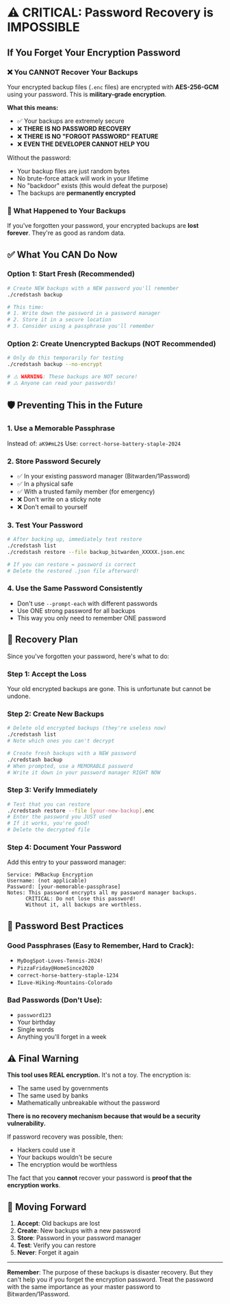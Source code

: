 # ⚠️ CRITICAL: Password Recovery is IMPOSSIBLE

## If You Forget Your Encryption Password

### ❌ You CANNOT Recover Your Backups

Your encrypted backup files (`.enc` files) are encrypted with **AES-256-GCM** using your password. This is **military-grade encryption**.

**What this means:**
- ✅ Your backups are extremely secure
- ❌ **THERE IS NO PASSWORD RECOVERY**
- ❌ **THERE IS NO "FORGOT PASSWORD" FEATURE**
- ❌ **EVEN THE DEVELOPER CANNOT HELP YOU**

Without the password:
- Your backup files are just random bytes
- No brute-force attack will work in your lifetime
- No "backdoor" exists (this would defeat the purpose)
- The backups are **permanently encrypted**

### 🔐 What Happened to Your Backups

If you've forgotten your password, your encrypted backups are **lost forever**. They're as good as random data.

## ✅ What You CAN Do Now

### Option 1: Start Fresh (Recommended)
```bash
# Create NEW backups with a NEW password you'll remember
./credstash backup

# This time:
# 1. Write down the password in a password manager
# 2. Store it in a secure location
# 3. Consider using a passphrase you'll remember
```

### Option 2: Create Unencrypted Backups (NOT Recommended)
```bash
# Only do this temporarily for testing
./credstash backup --no-encrypt

# ⚠️ WARNING: These backups are NOT secure!
# ⚠️ Anyone can read your passwords!
```

## 🛡️ Preventing This in the Future

### 1. Use a Memorable Passphrase
Instead of: `aK9#mL2$`
Use: `correct-horse-battery-staple-2024`

### 2. Store Password Securely
- ✅ In your existing password manager (Bitwarden/1Password)
- ✅ In a physical safe
- ✅ With a trusted family member (for emergency)
- ❌ Don't write on a sticky note
- ❌ Don't email to yourself

### 3. Test Your Password
```bash
# After backing up, immediately test restore
./credstash list
./credstash restore --file backup_bitwarden_XXXXX.json.enc

# If you can restore = password is correct
# Delete the restored .json file afterward!
```

### 4. Use the Same Password Consistently
- Don't use `--prompt-each` with different passwords
- Use ONE strong password for all backups
- This way you only need to remember ONE password

## 🔄 Recovery Plan

Since you've forgotten your password, here's what to do:

### Step 1: Accept the Loss
Your old encrypted backups are gone. This is unfortunate but cannot be undone.

### Step 2: Create New Backups
```bash
# Delete old encrypted backups (they're useless now)
./credstash list
# Note which ones you can't decrypt

# Create fresh backups with a NEW password
./credstash backup
# When prompted, use a MEMORABLE password
# Write it down in your password manager RIGHT NOW
```

### Step 3: Verify Immediately
```bash
# Test that you can restore
./credstash restore --file [your-new-backup].enc
# Enter the password you JUST used
# If it works, you're good!
# Delete the decrypted file
```

### Step 4: Document Your Password
Add this entry to your password manager:

```
Service: PWBackup Encryption
Username: (not applicable)
Password: [your-memorable-passphrase]
Notes: This password encrypts all my password manager backups.
      CRITICAL: Do not lose this password!
      Without it, all backups are worthless.
```

## 📝 Password Best Practices

### Good Passphrases (Easy to Remember, Hard to Crack):
- `MyDogSpot-Loves-Tennis-2024!`
- `PizzaFriday@HomeSince2020`
- `correct-horse-battery-staple-1234`
- `ILove-Hiking-Mountains-Colorado`

### Bad Passwords (Don't Use):
- `password123`
- Your birthday
- Single words
- Anything you'll forget in a week

## ⚠️ Final Warning

**This tool uses REAL encryption.** It's not a toy. The encryption is:
- The same used by governments
- The same used by banks
- Mathematically unbreakable without the password

**There is no recovery mechanism because that would be a security vulnerability.**

If password recovery was possible, then:
- Hackers could use it
- Your backups wouldn't be secure
- The encryption would be worthless

The fact that you **cannot** recover your password is **proof that the encryption works**.

## 🎯 Moving Forward

1. **Accept**: Old backups are lost
2. **Create**: New backups with a new password
3. **Store**: Password in your password manager
4. **Test**: Verify you can restore
5. **Never**: Forget it again

---

**Remember**: The purpose of these backups is disaster recovery. But they can't help you if you forget the encryption password. Treat the password with the same importance as your master password to Bitwarden/1Password.
